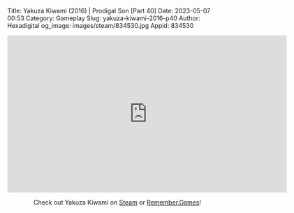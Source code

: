 Title: Yakuza Kiwami (2016) | Prodigal Son [Part 40]
Date: 2023-05-07 00:53
Category: Gameplay
Slug: yakuza-kiwami-2016-p40
Author: Hexadigital
og_image: images/steam/834530.jpg
Appid: 834530

<center><iframe src="https://www.youtube.com/embed/VvCxhGjJSoc?feature=oembed" allow="accelerometer; autoplay; encrypted-media; gyroscope; picture-in-picture" width="640" height="360" frameborder="0"></iframe>

Check out Yakuza Kiwami on [Steam](https://store.steampowered.com/app/834530/?curator_clanid=34633900) or [Remember.Games](https://remember.games/game/342/)!</center>
